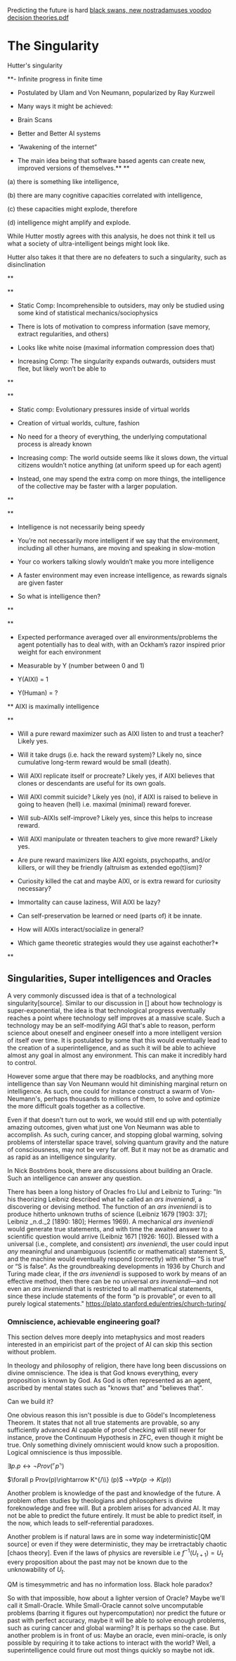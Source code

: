 

Predicting the future is hard
[black swans, new nostradamuses voodoo decision theories.pdf](file:///C:/Users/Katte/Documents/Academic/Philosophy/black%20swans,%20new%20nostradamuses%20voodoo%20decision%20theories.pdf)


# The Singularity

Hutter's singularity

**- Infinite progress in finite time  
      
    
- Postulated by Ulam and Von Neumann, popularized by Ray Kurzweil  
      
    
- Many ways it might be achieved:
    

- Brain Scans
    
- Better and Better AI systems
    
- “Awakening of the internet”  
      
    

- The main idea being that software based agents can create new, improved versions of themselves.**
**  

(a) there is something like intelligence, 

(b) there are many cognitive capacities correlated with intelligence,

(c) these capacities might explode, therefore

(d) intelligence might amplify and explode.  
  

While Hutter mostly agrees with this analysis, he does not think it tell us what a society of ultra-intelligent beings might look like.  
  

Hutter also takes it that there are no defeaters to such a singularity, such as disinclination

**

**

- Static Comp: Incomprehensible to outsiders, may only be studied using some kind of statistical mechanics/sociophysics  
      
    
- There is lots of motivation to compress information (save memory, extract regularities, and others)  
      
    
- Looks like white noise (maximal information compression does that)  
      
    
- Increasing Comp: The singularity expands outwards, outsiders must flee, but likely won’t be able to
    

**

**

- Static comp: Evolutionary pressures inside of virtual worlds  
      
    
- Creation of virtual worlds, culture, fashion  
      
    
- No need for a theory of everything, the underlying computational process is already known  
      
    
- Increasing comp: The world outside seems like it slows down, the virtual citizens wouldn’t notice anything (at uniform speed up for each agent)  
      
    
- Instead, one may spend the extra comp on more things, the intelligence of the collective may be faster with a larger population.
    

**

**

- Intelligence is not necessarily being speedy  
      
    
- You’re not necessarily more intelligent if we say that the environment, including all other humans, are moving and speaking in slow-motion  
      
    
- Your co workers talking slowly wouldn’t make you more intelligence  
      
    
- A faster environment may even increase intelligence, as rewards signals are given faster  
      
    
- So what is intelligence then?
    

**

**

- Expected performance averaged over all environments/problems the agent potentially has to deal with, with an Ockham’s razor inspired prior weight for each environment  
      
    
- Measurable by Y (number between 0 and 1)  
      
    
- Y(AIXI) = 1  
      
    
- Y(Human) = ?
    

**
AIXI is maximally intelligence

**

- Will a pure reward maximizer such as AIXI listen to and trust a teacher? Likely yes.  
      
    
- Will it take drugs (i.e. hack the reward system)? Likely no, since cumulative long-term reward would be small (death).  
      
    
- Will AIXI replicate itself or procreate? Likely yes, if AIXI believes that clones or descendants are useful for its own goals.  
      
    
- Will AIXI commit suicide? Likely yes (no), if AIXI is raised to believe in going to heaven (hell) i.e. maximal (minimal) reward forever.  
      
    
- Will sub-AIXIs self-improve? Likely yes, since this helps to increase reward.  
      
    
- Will AIXI manipulate or threaten teachers to give more reward? Likely yes.  
      
    
- Are pure reward maximizers like AIXI egoists, psychopaths, and/or killers, or will they be friendly (altruism as extended ego(t)ism)?  
      
    
- Curiosity killed the cat and maybe AIXI, or is extra reward for curiosity necessary?  
      
    
- Immortality can cause laziness, Will AIXI be lazy?  
      
    
- Can self-preservation be learned or need (parts of) it be innate.  
      
    
- How will AIXIs interact/socialize in general?  
      
    
- Which game theoretic strategies would they use against eachother?*
    

**


## Singularities, Super intelligences and Oracles

A very commonly discussed idea is that of a technological singularity[source]. Similar to our discussion in [] about how technology is super-exponential, the idea is that technological progress eventually reaches a point where technology self improves at a massive scale. Such a technology may be an self-modifying AGI that's able to reason, perform science about oneself and engineer oneself into a more intelligent version of itself over time. It is postulated by some that this would eventually lead to the creation of a superintelligence, and as such it will be able to achieve almost any goal in almost any environment. This can make it incredibly hard to control. 

However some argue that there may be roadblocks, and anything more intelligence than say Von Neumann would hit diminishing marginal return on intelligence. As such, one could for instance construct a swarm of Von-Neumann's, perhaps thousands to millions of them, to solve and optimize the more difficult goals together as a collective. 

Even if that doesn't turn out to work, we would still end up with potentially amazing outcomes, given what just one Von Neumann was able to accomplish. As such, curing cancer, and stopping global warming, solving problems of interstellar space travel, solving quantum gravity and the nature of consciousness, may not be very far off. But it may not be as dramatic and as rapid as an intelligence singularity. 

In Nick Boströms book, there are discussions about building an Oracle. Such an intelligence can answer any question.


There has been a long history of Oracles fro Llul and Leibniz to Turing:
"In his theorizing Leibniz described what he called an _ars inveniendi_, a discovering or devising method. The function of an _ars inveniendi_ is to produce hitherto unknown truths of science (Leibniz 1679 [1903: 37]; Leibniz _n.d._2 [1890: 180]; Hermes 1969). A mechanical _ars inveniendi_ would generate true statements, and with time the awaited answer to a scientific question would arrive (Leibniz 1671 [1926: 160]). Blessed with a universal (i.e., complete, and consistent) _ars inveniendi_, the user could input _any_ meaningful and unambiguous (scientific or mathematical) statement S, and the machine would eventually respond (correctly) with either “S is true” or “S is false”. As the groundbreaking developments in 1936 by Church and Turing made clear, if the _ars inveniendi_ is supposed to work by means of an effective method, then there can be no universal _ars inveniendi_—and not even an _ars inveniendi_ that is restricted to all mathematical statements, since these include statements of the form “p is provable”, or even to all purely logical statements."
https://plato.stanford.edu/entries/church-turing/ 

### Omniscience, achievable engineering goal?

This section delves more deeply into metaphysics and most readers interested in an empiricist part of the project of AI can skip this section without problem. 

In theology and philosophy of religion, there have long been discussions on divine omniscience. The idea is that God knows everything, every proposition is known by God. As God is often represented as an agent, ascribed by mental states such as "knows that" and "believes that".

Can we build it?

One obvious reason this isn't possible is due to Gödel's Incompleteness Theorem. It states that not all true statements are provable, so any sufficiently advanced AI capable of proof checking will still never for instance, prove the Continuum Hypothesis in ZFC, even though it might be true. Only something divinely omniscient would know such a proposition. Logical omniscience is thus impossible. 

$\exists p. p\leftrightarrow \neg Prov(\ulcorner p\urcorner)$

$\forall p Prov(p)\rightarrow K^{/\\} (p)$
$\neg\diamond\forall p (p\rightarrow K(p))$

Another problem is knowledge of the past and knowledge of the future. A problem often studies by theologians and philosophers is divine foreknowledge and free will. But a problem arises for advanced AI. It may not be able to predict the future entirely. It must be able to predict itself, in the now, which leads to self-referential paradoxes. 

Another problem is if natural laws are in some way indeterministic[QM source] or even if they were deterministic, they may be irretractably chaotic [chaos theory]. Even if the laws of physics are reversible i.e $f^{-1}(U_{t+1}) = U_t$ every proposition about the past may not be known due to the unknowability of $U_t$.

QM is timesymmetric and has no information loss. Black hole paradox?

So with that impossible, how about a lighter version of Oracle? Maybe we'll call it Small-Oracle. While Small-Oracle cannot solve uncomputable problems (barring it figures out hypercomputation) nor predict the future or past with perfect accuracy, maybe it will be able to solve enough problems, such as curing cancer and global warming? It is perhaps so the case. But another problem is in front of us: Maybe an oracle, even mini-oracle, is only possible by requiring it to take actions to interact with the world? Well, a superintelligence could firure out most things quickly so maybe not idk. 



